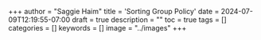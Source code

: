 +++
author = "Saggie Haim"
title = 'Sorting Group Policy'
date = 2024-07-09T12:19:55-07:00
draft = true
description = ""
toc = true
tags = []
categories = []
keywords = []
image = "../images"
+++

